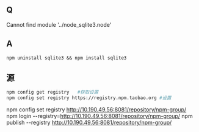 ## Q
Cannot find module '../node_sqlite3.node'
## A
```
npm uninstall sqlite3 && npm install sqlite3
```
## 源
```sh
npm config get registry   #获取设置
npm config set registry https://registry.npm.taobao.org #设置
```


npm config set registry http://10.190.49.56:8081/repository/npm-group/
npm login --registry=http://10.190.49.56:8081/repository/npm-group/
npm publish --registry http://10.190.49.56:8081/repository/npm-group/

